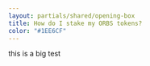 ```yaml
---
layout: partials/shared/opening-box
title: How do I stake my ORBS tokens?
color: "#1EE6CF"
---
```


this is a big test
